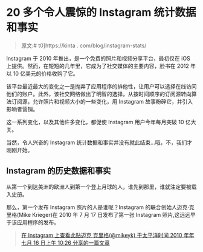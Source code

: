 # 20 多个令人震惊的 Instagram 统计数据和事实

> 原文:# t0]https://kinta . com/blog/instagram-stats/

Instagram 于 2010 年推出，是一个免费的照片和视频分享平台，最初仅在 iOS 上提供。然而，在短短的几年里，它成为了社交媒体的主要内容，脸书在 2012 年以 10 亿美元的价格收购了它。

该平台最近最大的变化之一是抛弃了应用程序的排他性，让用户可以选择在线访问他们的账户。此外，该社交网络做出了明智的选择，从按时间顺序的订阅源转向算法订阅源，允许照片和视频大小的一些变化，用 Instagram 故事粉碎它，并引入影响者营销。

这一系列变化，以及其他许多变化，都促使 Instagram 用户今年每月突破 10 亿大关。

当然，令人兴奋的 Instagram 统计数据和事实并没有就此结束…哦，不，我们才刚刚开始。

## Instagram 的历史数据和事实

从第一个到达美洲的欧洲人到第一个登上月球的人，谁先到那里，谁就注定要被载入史册。

那么，第一个发布 Instagram 照片的人是谁呢？Instagram 的联合创始人迈克·克里格(Mike Krieger)在 2010 年 7 月 17 日发布了第一张 Instagram 照片,这远远早于该应用程序的发布。

> [](https://www.instagram.com/p/G/)[](https://www.instagram.com/p/G/)[](https://www.instagram.com/p/G/)[](https://www.instagram.com/p/G/)[](https://www.instagram.com/p/G/)[在 Instagram 上查看此贴](https://www.instagram.com/p/G/)[](https://www.instagram.com/p/G/)[](https://www.instagram.com/p/G/)[迈克 克里格(@mikeyk) 于<time style=" font-family:Arial,sans-serif; font-size:14px; line-height:17px;" datetime="2010-07-16T17:26:54+00:00">太平洋时间</time> 2010 年年七月 16 日上午 10:26 分享的一篇文章](https://www.instagram.com/p/G/)

[](https://www.instagram.com/p/G/)